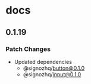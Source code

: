 # docs

## 0.1.19

### Patch Changes

- Updated dependencies
  - @signozhq/button@0.1.0
  - @signozhq/input@0.1.0

